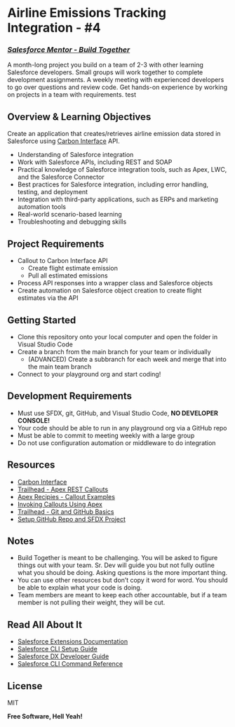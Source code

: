 # Airline Emissions Tracking Integration - #4
### _[Salesforce Mentor - Build Together](https://courses.salesforcementor.com/p/build-together/)_

A month-long project you build on a team of 2-3 with other learning Salesforce developers. Small groups will work together to complete development assignments. A weekly meeting with experienced developers to go over questions and review code. Get hands-on experience by working on projects in a team with requirements. test

## Overview & Learning Objectives
Create an application that creates/retrieves airline emission data stored in Salesforce using [Carbon Interface](https://docs.carboninterface.com/#/) API.
- Understanding of Salesforce integration
- Work with Salesforce APIs, including REST and SOAP
- Practical knowledge of Salesforce integration tools, such as Apex, LWC, and the Salesforce Connector
- Best practices for Salesforce integration, including error handling, testing, and deployment
- Integration with third-party applications, such as ERPs and marketing automation tools
- Real-world scenario-based learning
- Troubleshooting and debugging skills

## Project Requirements  
- Callout to Carbon Interface API
  - Create flight estimate emission
  - Pull all estimated  emissions
- Process API responses into a wrapper class and Salesforce objects
- Create automation on Salesforce object creation to create flight estimates via the API

## Getting Started
- Clone this repository onto your local computer and open the folder in Visual Studio Code
- Create a branch from the main branch for your team or individually
  - (ADVANCED) Create a subbranch for each week and merge that into the main team branch
- Connect to your playground org and start coding!

## Development Requirements
- Must use SFDX, git, GitHub, and Visual Studio Code, **NO DEVELOPER CONSOLE!**
- Your code should be able to run in any playground org via a GitHub repo
- Must be able to commit to meeting weekly with a large group
- Do not use configuration automation or middleware to do integration

## Resources
- [Carbon Interface](https://docs.carboninterface.com/#/?id=introduction)
- [Trailhead - Apex REST Callouts](https://trailhead.salesforce.com/content/learn/modules/apex_integration_services/apex_integration_rest_callouts)
- [Apex Recipies - Callout Examples](https://github.com/trailheadapps/apex-recipes/tree/main)
- [Invoking Callouts Using Apex](https://developer.salesforce.com/docs/atlas.en-us.apexcode.meta/apexcode/apex_callouts.htm)
- [Trailhead - Git and GitHub Basics](https://trailhead.salesforce.com/content/learn/modules/git-and-git-hub-basics)
- [Setup GitHub Repo and SFDX Project](https://youtu.be/SHGf_9NN4Sg)

## Notes
- Build Together is meant to be challenging. You will be asked to figure things out with your team. Sr. Dev will guide you but not fully outline what you should be doing. Asking questions is the more important thing.
- You can use other resources but don’t copy it word for word. You should be able to explain what your code is doing.
- Team members are meant to keep each other accountable, but if a team member is not pulling their weight, they will be cut.

## Read All About It

- [Salesforce Extensions Documentation](https://developer.salesforce.com/tools/vscode/)
- [Salesforce CLI Setup Guide](https://developer.salesforce.com/docs/atlas.en-us.sfdx_setup.meta/sfdx_setup/sfdx_setup_intro.htm)
- [Salesforce DX Developer Guide](https://developer.salesforce.com/docs/atlas.en-us.sfdx_dev.meta/sfdx_dev/sfdx_dev_intro.htm)
- [Salesforce CLI Command Reference](https://developer.salesforce.com/docs/atlas.en-us.sfdx_cli_reference.meta/sfdx_cli_reference/cli_reference.htm)

## License

MIT

**Free Software, Hell Yeah!**